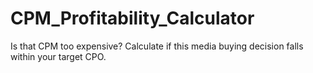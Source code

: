 CPM_Profitability_Calculator
============================

Is that CPM too expensive? Calculate if this media buying decision falls within your target CPO.
